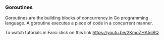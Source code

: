 ### Goroutines

Goroutines are the building blocks of concurrency in Go programming language. A goroutine executes a piece of code in a concurrent manner.

To watch tutorials in Farsi click on this link https://youtu.be/2KmoZHA5sBQ
